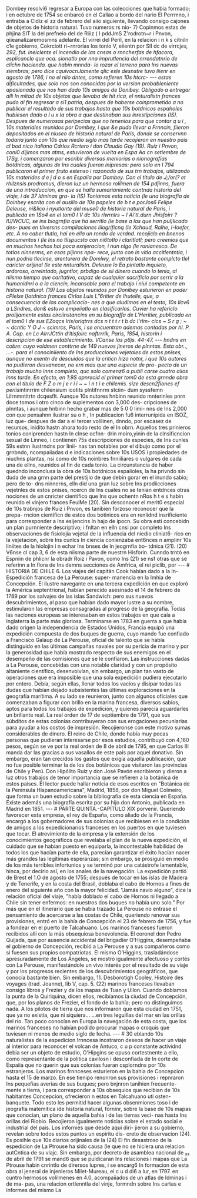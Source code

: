 Dombey resolvi6 regresar a Europa con las colecciones que habia formado; i en octubre de 1754 se enbarcó en el Callao a bordo del nario El Perrmno, i entraba a Cidiz el zz de febrero del aiio siguiente, llevando consigo cajones de objetos de historia natural. Tuvo numeros:rs nio- 7) Copinmos estas de phjina SIT la del prefneio del de Riiiz ( I pddJmS Z'rodrotn~r i Pnvon, qiieanalizaremosmns adelante. El virrei del Peril, en la relacion i n k s citniln c1e gobierno, Cokrciott ri~rnrorias los tonio V, eiientn por SII dc de virrcj*es, 292, fut. ineiclente el incendio de Ias cnsas o rnncherfas de hfacora, esplicanclo que oca. sionatlo por nna imprutlencia del nrrendatnrio de clichn hacienda. que habin mnnda- lo rozar el terreno para Ins nuevas siembras; pero dice cquivocn.lamente qlic esle desnstre tuvo liienr en agosto de 1786, i no el niio dntes, como refieren 10s htcrc- --- estas dificultades, que solo nos son conocidas por la version probableniente apasionada que nos han dado 10s amigos de Donibey. Obligado a entregar alli In mitad de 10s objetos que llevaba de hit rica, el nnturalistn frances pudo al fin regresar a si1 patria, despues de haberse coinprometido a no publicar el resultado de sus trabajos hasta que 10s botdnicos espaholes hubiesen dado a l u x la obra a que destinaban sus inrestipciones (IS). Despues de numerosas peripecias que no tenenios para que contar q u i , 10s materiales reunidos por Dombey, i que &#x26;e pudo Ilevar a Frnncin, fiieron depositados en el niuseo de historia natural de Paris, donde se conservnn todaria junto con 10s que niedio siglo mas tarde recojieron en nuestro pais cl bod nico italiano Cdrlos Rcrtero i don Claudio Gay (19). Ruiz i Pnvon, coni0 dijimos mas atms, estuvieron de vuelta en Espa Aa cn setiembre de 17Sg, i comenzaron por escribir diversas meniorias o nionografias botdnicas, algunas de Ins cuales fueron inipresas: pero solo en I 794 publicaron el primer fruto estenso i razonado de sus trn trabajos, utilizando 10s materides d e j d o s en Espaiia por Dombey. Con el titulo de J;/or(? et rhilznsis prodromus, dieron luz un hermoso rolilmen de 154 pdjinns, fuera de una introduccion, en que se halla sumarianientc contnda historia del viaje, i de 37 ldminas gra- la (IS) Toniamos esta noticia (le una biografia de Doinbey escrita con el ausilio de 10s papeles de b t e porJos6 Felipe Deleuse, ni&#x26;lico i nyutlante del muse0 de historia natural de Paris, i publicda en 1So4 en el tom0 I V dc 10s rlwrnlrs ~ I Ai’tt.durn Jhisfoirr ?IU/WCUC, se ins biogrnfia que ha serritlo (le base a las que han pul)licado des- pues en tliversns compilaciones Iiiogrificnq (le Xchaud, Ralhe, I-Ioefer, etc. A no caber tlutla, hai en ella un rondo de vcrdnd. recojiclo en bnenos documentos i (le Ins no tlispucsto con ni6totlo i claritlatl; pero creenios que en muchos hechos hai poca exnjeracion, i nun nlgo (le ronianesco. De totlas ninnerms, en esas pijinns npa- rece, junto con In vitla accitlentntla, i nun podria tlecirse, arenturera de Domlwy, el retrato bastante complcto tlel caricter orijinal (le este nnturalistn. Deleuse lo Ea pintatlo inquieto, ardoroso, arrelntado, jugntlor, prbdigo de sii dinero cuando lo tenia, al niismo tiempo que caritativo, capaz de cualquier sacrificio por serrir a la humanidnrl o a la ciencin, incansable para el trabajo i niui competente en historia natural. (19) Los objetos reunidos por Donibey esturieron en poder cPlelxe I)otdnico frances Cirlos Luis L”6ritier de Ihutelle, que, a consecuencia de las complicacio- nes a que aludimos en el testo, 10s Ilcv6 a LSndres, don&#x26; estuvo empeiiatlo en clasificarlos. Cuvier ha refericlo prolijamente estas circiinstancins en su biograffa de L’Heritier, publicada en el tom0 I de sus EZoqcs Iris/oriqtrrs dcs n t t t r t b dc l‘rlm- cics ~ S r g ; ~ ~ dcntic Y O J ~ scimrcs, Paris, i se encuentran ademas contadas por hl. P. A. Cap. en Lc AlrrJCttin d’ltisfoirc naftrrrlk, Paris, 1854, historin i descripcion de ese establecimiento. VCanse las p6js. 44-47. --- hndns en cobre: cuyo voldmen conttrne de 149 nuevos jineros de plnntas. Esta obr.., ...-. para el conociniiento de Ins producciones vejetales de estos pnises, aunque no exentn de descuidos que la criticn hizo notnr, i que 10s autores no pudieron desvanecer, no ern mas que una especie de pro- pecto de un trabajo mucho inns completo, quc solo comenz6 a publi carse cuatro aiios inns tarde. En efecto, en 1;9S apnrecid el primer tom0 de esta grnnde obra con el titulo de F Z o m j e r i i ~ ~ i n t i e chilemis. size descn2fiones ef periis*intinrrim chilensium icotits plntifnnrm stciin- dum syssfemn Lilrnmntitrtn dcqesflt. Aunque 10s nutores hnbinn reunido mnterinles pnrn doce tomos i otro cinco de suplementos con 3,000 des- cripciones de plnntas, i aunque hnbinn hecho grabar mas de 5 0 0 limi- nns de Ins 2,000 con que pensahnn ilustrar su o h , In publicacion fu6 interrunipida en ISOZ, luz que- despues de dar a el tercer volilinen, dnndo, por escasez de recursos, inidito hastn ahora todo resto de el In obrn. Aquellos tres prinieros tonios coniprenden hastn In clnse ocfnn- drin moiro,yinin de la clnsificncion sexual de Linneo, i contienen 75s descripciones de especies, de Ins cunles 59s estnn ilustrndns por Iinii- nas tan notables por el dibujo como por el grnbndo, ncompaiiadas d e indicaciones sobre 10s USOS i propiedades de niuchns plantas, nsi como de 10s noinbres fnniiliares o vulgares de cada una de ellns, reunidos al fin de cada tonio. La circunstancia de haber quedndo inconclusa la obra de 10s botdnicos espaiioles, la ha privndo sin duda de una grnn parte del prestijio de que debin gorar en el inundo sabio; pero de to- dns ninnerns, elln did una gran luz sobre Ins prodiicciones vejetnles de estos pnises, ncercn de Ins cuales no se tenian entdnces otras nociones de un cnricter cientifico que Ins que ochentn nRos h t e s habin reunido el vinjero frances FeulMe (20). Sin desconocer el merit0 especial de 10s trabnjos de Kuiz i Pnvon, es tanibien forzoso reconocer que la prepa- rncion cientificn de estos dos botinicos era en renlidnd insrificiente para corresponder a Ins esijencins In hajo de ipocn. Su obra esti concebidn un plan purnniente descriptivo; i fnltan en elln cnsi por completo Ins observaciones de fisiolojia vejetal de la influencia del niedio cliniat6- rico en la vejetacion, sobre Ins cunlcs In ciencia conienzaba ent6nces n amplinr 10s liniites de la hiolojin i n echar Ins bnses de In jeogrnfia bo- tdnica (21). (20) V6nse cl cap 3, 6 de esta niisma parte de nuestrn Hisforin. Cunndo trntó en Espniin de phlicnr la obradr Roiz i Pavon, como Ins (21) se nsf otras que se referinn a In flora de Ins demns secciones de Amfrica, el rei piclib, por --- # HISTORIA DE CHILE 6. Los viajes del capitán Cook habían dado a la In- Espedición francesa de La Perouse: super- manencia en la Imhia de Concepción. El ilustre navegante en una tercera expedición en que exploró la América septentrional, habían perecido asesinado el 14 de febrero de 1789 por los salvajes de las islas Sandwich: pero sus nuevos descubrimientos, al paso que habían dado mayor lustre a su nombre, estimularon las empresas consagradas al progreso de la geografía. Todas las naciones europeas se interesaban en estos trabajos en que caía a Inglaterra la parte más gloriosa. Terminarse en 1783 en guerra a que había dado origen la independencia de Estados Unidos, Francia equipó una expedición compuesta de dos buques de guerra, cuyo mando fue confiado a Francisco Galaup de La Perouse, oficial de talento que se había distinguido en las últimas campañas navales por su pericia de marino y por la generosidad que había mostrado respecto de sus enemigos en el desempeño de las comisiones que se le confiaron. Las instrucciones dadas a La Perouse, concebidas con una notable claridad y con un propósito altaniente científico, desenvolvían, sin embargo, un plan tan vasto de operaciones que era imposible que una sola expedición pudiera ejecutarlo por entero. Debía, según ellas, llenar todos los vacíos y disipar todas las dudas que habían dejado subsistentes las últimas exploraciones en la geografía marítima. A su lado se reunieron, junto con algunos oficiales que comenzaban a figurar con brillo en la marina francesa, diversos sabios, aptos para todos los trabajos de expedición, y quienes parecía aguardarles un brillante real. La real orden de 17 de septiembre de 1791, que sus súbditos de estas colonias contribuyeran con sus erogaciones pecuniarias para ayudar a los costos de impresión. Recojieronse con este motivo sumas considerables de dinero. El reino de Chile, donde había muy pocas personas que pudieran interesarse por esos estudios, contribuyó con 4,160 pesos, según se ve por la real orden de 8 de abril de 1795, en que Carlos III manda dar las gracias a sus vasallos de este país por aquel donativo. Sin embargo, eran tan crecidos los gastos que exigía aquella publicación, que no fue posible terminar la de los dos botánicos que visitaron las provincias de Chile y Perú. Don Hipólito Ruiz y don José Pavón escribieron y dieron a luz otros trabajos de tenor importancia que se refieren a la botánica de estos países. El lector puede hallar noticia de esos escritos en "Botánica de la Península Hispanoamericana", Madrid, 1858, por don Miguel Colmeiro, que forma un buen estudio sobre la bibliografía de esta ciencia en España. Existe además una biografía escrita por su hijo don Antonio, publicada en Madrid en 1851. --- # PARTE QUINTA.-CAPÍTULO XIX porvenir. Queriendo favorecer esta empresa, el rey de España, como aliado de la Francia, encargó a los gobernadores de sus colonias que recibiesen en la condición de amigos a los expedicionarios franceses en los puertos en que tuviesen que tocar. El atrevimiento de la empresa y la extensión de los conocimientos geográficos que revelaba el plan de la nueva expedición, el cuidado que se habían puesto en equiparla, la incontestable habilidad de todos los que hacían parte de ella, parecían garantizar el éxito hacían nacer más grandes las legítimas esperanzas; sin embargo, se prosiguió en medio de los más terribles infortunios y se terminó por una catástrofe lamentable, hinca, por decirlo así, en los anales de la navegación. La expedición partió de Brest el 1.O de agosto de 1755; después de tocar en las islas de Madera y de Tenerife, y en la costa del Brasil, doblaba el cabo de Hornos a fines de enero del siguiente año con la mayor felicidad. "Jamás navío alguno", dice la relación oficial del viaje, "había doblado el cabo de Hornos ni llegado a Chile sin tener enfermos: en nuestros dos buques no había uno solo." Por más que en el itinerario que se había trazado La Perouse no entrase el pensamiento de acercarse a las costas de Chile, queriendo renovar sus provisiones, entró en la bahía de Concepción el 23 de febrero de 1756, y fue a fondear en el puerto de Talcahuano. Los marinos franceses fueron recibidos allí con la más obsequiosa benevolencia. El coronel don Pedro Quijada, que por ausencia accidental del brigadier O’Higgins, desempeñaba el gobierno de Concepción, recibió a La Perouse y a sus compañeros como si fuesen sus propios compatriotas. El mismo O’Higgins, trasladándose apresuradamente de Los Ángeles, se mostró igualmente afectuoso y cortés con La Perouse, manifestándole un vivo interés por el resultado de su viaje y por los progresos recientes de los descubrimientos geográficos, que conocía bastante bien. Sin embargo, 11. Desborotigh Cooley, Histoire des voyages (trad. Joanne), lib V, cap. 5. (22) marinos franceses llevaban consigo libros y Frezier y de los mapas de Tuan y Ullon. Cuando doblamos la punta de la Quiriquina, dicen ellos, recibíamos la ciudad de Concepción, que, por los planos de Frezier, el fondo de la bahía; pero no distinguimos nada. A los pilotos de tierra que nos informaron que esta ciudad en 1751, que ya no existía, que ni siquiera... ...en tres leguillas del mar en las orillas del río. Tan poco conocían en Europa la navegación de esta costa, que los marinos franceses no habían podido procurar mapas o croquis que tuviesen ni menos de medio siglo de fecha. --- # 30 eblando 10s naturalistas de la espedicion !rnncesa inostraron deseos de hacer un viaje al interior para reconocer el volcan de Antuco, c u p constante actividnd debia ser un objeto de estudio, O'Hipgins se opuso cortestnente a ello, como representante de la politica cavilosn i desconfiada de In corte de Espaiia que no querin que sus colonias fueran csplorndns por 10s estranjeros. Los marinos frnnceses esturieron en la bahia de Concepcion hasta el 15 de marzo. En ese tienipo renonron sus provisiones i repnraron Ins pequefias averias de sus buques; pero bnjnron tanihien frecuente- mente a tierra, i para corresponder a 10s obsequios que recibian de 10s habitantes Concepcion, ofrecieron n estos en Talcahuano uti osten- banquete. Todo esto les permitid hacer algunas obsenmiones toso i de jeografia matemitica ide historia natural, forninr, sobre la base de 10s mapas que conocian, un plano de aquella bahia i de las tierras veci- nas hasta Ins orillas del Riobio. Recojieron igualmente noticias sobre el estado social e industrial del pais. Los infornies que desde aqui diri- jieron a su gobierno, revelan sobre todos estos puntos un espiritu dis- creto de observacion (24). Es posihle que 10s diarios orijinales de la (24) El fin desastroso de la espedicion de La Ptrouse ha sido causa (le que no se hiciera una relacion autCntica de su viajc. Sin embargo, por decreto de asamblea nacional de ₂₂ de abril de 1791 se mand6 que se puldicaran Ins relaciones i mapas que La Ptrouse habin cnrintlo de dirersos lupres, i se encarg6 In formacion de esta obra al jeneral de injenieros Milet-Mureau, el c u d di6 a lur, en 1797. en cuntro hermosos volilmenes en 4.0, acompaiiados de un atlas de ldminas i de ma- pas, una relacion ortlenntla del vinje, formndn sobre Ins cartas e informes del mismo La